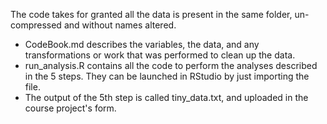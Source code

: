 The code takes for granted all the data is present in the same folder, un-compressed and without names altered.
- CodeBook.md describes the variables, the data, and any transformations or work that was performed to clean up the data.
- run_analysis.R contains all the code to perform the analyses described in the 5 steps. They can be launched in RStudio by just importing the file.
- The output of the 5th step is called tiny_data.txt, and uploaded in the course project's form.
